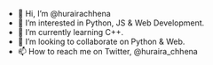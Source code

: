 - 👋 Hi, I’m @hurairachhena
- 👀 I’m interested in Python, JS & Web Development.
- 🌱 I’m currently learning C++. 
- 💞️ I’m looking to collaborate on Python & Web.
- 📫 How to reach me on Twitter, @huraira_chhena

<!---
hurairachhena/hurairachhena is a ✨ special ✨ repository because its `README.md` (this file) appears on your GitHub profile.
You can click the Preview link to take a look at your changes.
--->
